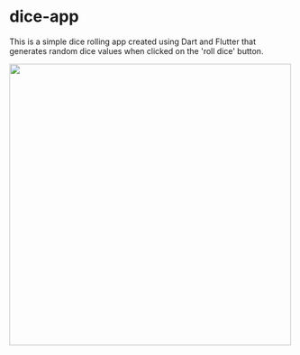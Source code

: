 # dice-app

This is a simple dice rolling app created using Dart and Flutter that generates random dice values when clicked on the 'roll dice' button.

<img src="https://github.com/crystal-daniel/dice-rolling-app/assets/133324551/6b95a940-439b-4bc8-9baf-388a124d7d08" height="500">
